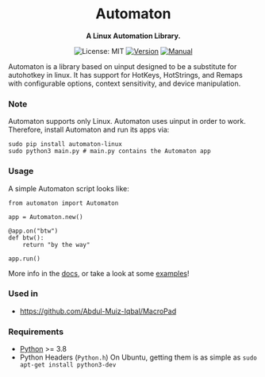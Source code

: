 <div align="center">
  <h1>Automaton</h1>

  <p>
    <strong>A Linux Automation Library.</strong>
  </p>

  <p>
    <img src="https://img.shields.io/pypi/l/automaton-linux" alt="License: MIT" style="max-width:100%;">
    <a href="https://pypi.org/project/automaton-linux/" rel="nofollow"><img src="https://img.shields.io/pypi/v/automaton-linux" alt="Version" style="max-width:100%;"></a>
    <a href="https://abdul-muiz-iqbal.github.io/Automaton/index.html" rel="nofollow"><img src="https://img.shields.io/badge/Manual-online-brightgreen" alt="Manual" style="max-width:100%;"></a>
  </p>

</div>

Automaton is a library based on uinput designed to be a substitute for autohotkey in linux.
It has support for HotKeys, HotStrings, and Remaps with configurable options, context sensitivity, and device manipulation.

### Note
Automaton supports only Linux.
Automaton uses uinput in order to work. Therefore, install Automaton and run its apps via:
```shell
sudo pip install automaton-linux
sudo python3 main.py # main.py contains the Automaton app
```

### Usage
A simple Automaton script looks like:
```python3
from automaton import Automaton

app = Automaton.new()

@app.on("btw")
def btw():
    return "by the way"
    
app.run()
```
More info in the [docs](https://abdul-muiz-iqbal.github.io/Automaton/index.html), or take a look at some [examples](https://github.com/Abdul-Muiz-Iqbal/Automaton/tree/main/examples)!

### Used in
- https://github.com/Abdul-Muiz-Iqbal/MacroPad

### Requirements
- [Python](https://python.org/download) >= 3.8
- Python Headers (`Python.h`)
On Ubuntu, getting them is as simple as `sudo apt-get install python3-dev`
